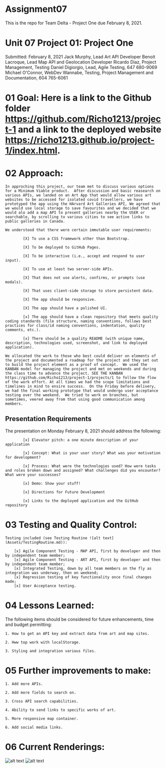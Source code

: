 # Assignment07

This is the repo for Team Delta - Project One due February 8, 2021.


# Unit 07 Project 01: Project One

Submitted: February 8, 2021
            Jack Murphy, Lead Art API Developer
            Benoit Lacroque, Lead Map API and Geolocation Developer
            Ricardo Diaz, Project Management, Testing
            Daniel Digiorgio, Lead, Agile Testing, 647 680-9069
            Michael O'Connor, WebDev Wannabe, Testing, Project Management and Documentation, 604 765-6061

# 01 Goal: Here is a link to the Github folder https://github.com/Richo1213/project-1 and a link to the deployed website  https://richo1213.github.io/project-1/index.html.

# 02 Approach:

    In approching this project, our team met to discuss various options for a Minimum Viable product.  After discussion and basic reasearch on various APIs, we landed on an Art App that would allow various art websites to be accessed for isolated covid travellers, we have prototyped the app using the HArvard Art Galleries API, We agreed that we would use local storage to save favourites and we decided that we would alo add a map API to present galleries nearby the USER or searchable, by scrolling to various cities to see active links to public galleries in Canada.

    We understood that there were certain immutable user requirements: 
            
            [X] To use a CSS framework other than Bootstrap.

            [X] To be deployed to GitHub Pages.

            [X] To be interactive (i.e., accept and respond to user input).

            [X] To use at least two server-side APIs.

            [X] That does not use alerts, confirms, or prompts (use modals).

            [X] That uses client-side storage to store persistent data.

            [X] The app should be responsive.

            [X] The app should have a polished UI.

            [x] The app should have a clean repository that meets quality coding standards (file structure, naming conventions, follows best practices for class/id naming conventions, indentation, quality comments, etc.).

            [x] There should be a quality README (with unique name, description, technologies used, screenshot, and link to deployed application).

    We allocated the work to those who best could deliver on elements of the project and documented a roadmap for the project and they set out to build the project element as a proof of concept.  We used the KANBAN model for managing the project and met on weekends and during the class time to advance the project. SEE THE KANBAN https://github.com/Richo1213/project-1/projects/1 to follow the flow of the work effort. At all times we had the scope limitations and timelines in mind to ensire success.  On the Friday before delivery, we had the final working prototype that would undergo user acceptance testing over the weekend.  We tried to work on branches, but sometimes, veered away from that using good communication among members.


## Presentation Requirements

The presentation on Monday February 8, 2021 should address the following: 

            [x] Elevator pitch: a one minute description of your application

            [x] Concept: What is your user story? What was your motivation for development?

            [x] Process: What were the technologies used? How were tasks and roles broken down and assigned? What challenges did you encounter? What were your successes?

            [x] Demo: Show your stuff!

            [x] Directions for Future Development

            [x] Links to the deployed application and the GitHub repository

# 03 Testing and Quality Control:

    Testing included (see Testing Routine ![alt text](Assets/TestingRoutine.md)):

        [x] Agile Component Testing - MAP API, first by developer and then by independent team member;
        [x] Agile Component Testing - ART API, first by developer and then by independent team member;
        [x] Integrated Testing, down by all team members on the fly as integration was underway, then on weekend;
        [x] Regression testing of key functionality once final changes made;
        [x] User Acceptance testing.

# 04 Lessons Learned:

The following items should be considered for future enhancements, time and budget permitting:

    1. How to get an API key and extract data from art and map sites.

    2. Hww top work with localStorage.

    3. Styling and integration various files.


# 05 Further improvements to make:

    1. Add more APIs.

    2. Add more fields to search on.

    3. Cross API search capabilities.

    4. Ability to send links to specific works of art.

    5. More responsive map container.
    
    6. Add social media links.



# 06 Current Renderings:


![alt text](Assets/images/p1pic1.png)
![alt text](Assets/images/p1pic2.png)


